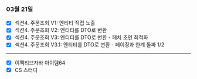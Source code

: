 ### 03월 21일

- [x] 섹션4. 주문조회 V1: 엔티티 직접 노출
- [x] 섹션4. 주문조회 V2: 엔티티를 DTO로 변환
- [x] 섹션4. 주문조회 V3: 엔티티를 DTO로 변환 - 페치 조인 최적화
- [x] 섹션4. 주문조회 V3.1: 엔티티를 DTO로 변환 - 페이징과 한계 돌파 1/2

---

- [x] 이펙티브자바 아이템64
- [x] CS 스터디
